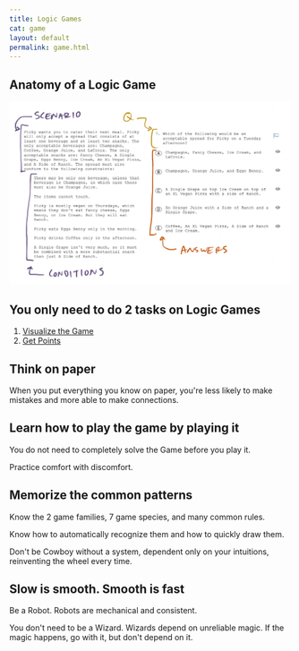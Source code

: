 ```yaml
---
title: Logic Games
cat: game
layout: default
permalink: game.html
---
```


## Anatomy of a Logic Game

[![example of a logic game][1]][1]

## You only need to do 2 tasks on Logic Games

1. [Visualize the Game][2]
2. [Get Points][3]

## Think on paper

When you put everything you know on paper, you're less likely to make mistakes and more able to make connections.

## Learn how to play the game by playing it

You do not need to completely solve the Game before you play it.

Practice comfort with discomfort.

## Memorize the common patterns

Know the 2 game families, 7 game species, and many common rules.

Know how to automatically recognize them and how to quickly draw them.

Don't be Cowboy without a system, dependent only on your intuitions, reinventing the wheel every time.

## Slow is smooth. Smooth is fast

Be a Robot. Robots are mechanical and consistent.

You don't need to be a Wizard. Wizards depend on unreliable magic. If the magic happens, go with it, but don't depend on it.

[1]: assets/images/LGanatomy.png
[2]: visualize.html
[3]: /points.html
